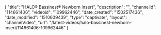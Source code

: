 {
    "title": "HALO&reg; Bassinest&reg; Newborn Insert",
    "description": "",
    "channelid": "114661406",
    "videoid": "109962446",
    "date_created": "1502517436",
    "date_modified": "1510609439",
    "type": "captivate",
    "layout": "channelVideo",
    "url": "\/latest-videos\/halo-bassinest-newborn-insert\/114661406-109962446"
}